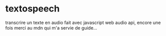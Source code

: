 # textospeech
transcrire un texte en audio fait avec javascript web audio api, encore une fois merci au mdn qui m'a servie de guide...
